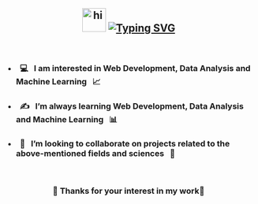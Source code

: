## <div align="center"><img src="https://user-images.githubusercontent.com/1303154/88677602-1635ba80-d120-11ea-84d8-d263ba5fc3c0.gif" width="48px" height="48px" alt="hi"> [![Typing SVG](https://readme-typing-svg.demolab.com?font=Poppins&weight=600&size=30&duration=3000&pause=6000&color=indigo&background=46FFD100&width=535&lines=Hi+there!+I'm+Alianna📚)](https://git.io/typing-svg)</div>
<br>

- ###  &nbsp; 💻  &nbsp; I am interested in Web Development, Data Analysis and Machine Learning   &nbsp; 📈
- ###  &nbsp; ✍  &nbsp; I’m always learning Web Development, Data Analysis and Machine Learning  &nbsp; 📊
- ###  &nbsp; 🤝  &nbsp; I’m looking to collaborate on projects related to the above-mentioned fields and sciences  &nbsp; 📝
<br>


  ### <div align="center"> 🤗 Thanks for your interest in my work🙏 </div>
